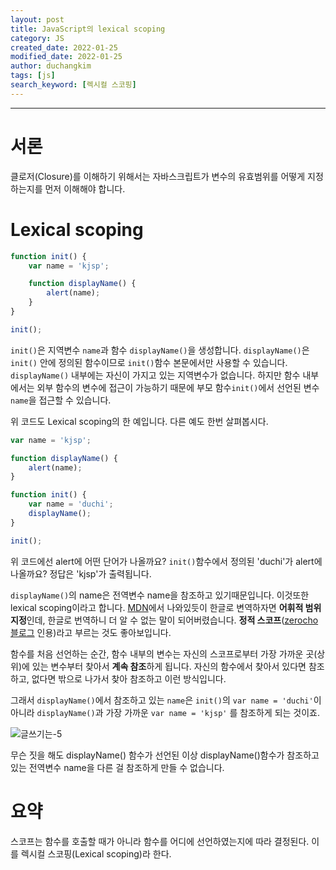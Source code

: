 ```yaml
---
layout: post
title: JavaScript의 lexical scoping
category: JS
created_date: 2022-01-25
modified_date: 2022-01-25
author: duchangkim
tags: [js]
search_keyword: [렉시컬 스코핑]
---
```


***
# 서론

클로저(Closure)를 이해하기 위해서는 자바스크립트가 변수의 유효범위를 어떻게 지정하는지를 먼저 이해해야 합니다.

# Lexical scoping

```js
function init() {
	var name = 'kjsp';

	function displayName() {
		alert(name);
	}
}

init();
```

`init()`은 지역변수 `name`과 함수 `displayName()`을 생성합니다. `displayName()`은 `init()` 안에 정의된 함수이므로 `init()`함수 본문에서만 사용할 수 있습니다. `displayName()` 내부에는 자신이 가지고 있는 지역변수가 없습니다. 하지만 함수 내부에서는 외부 함수의 변수에 접근이 가능하기 때문에 부모 함수`init()`에서 선언된 변수 `name`을 접근할 수 있습니다.

위 코드도 Lexical scoping의 한 예입니다. 다른 예도 한번 살펴봅시다.

```js
var name = 'kjsp';

function displayName() {
	alert(name);
}

function init() {
	var name = 'duchi';
	displayName();
}

init();
```

위 코드에선 alert에 어떤 단어가 나올까요? `init()`함수에서 정의된 'duchi'가 alert에 나올까요? 정답은 'kjsp'가 출력됩니다.

`displayName()`의 name은 전역변수 name을 참조하고 있기때문입니다. 이것또한 lexical scoping이라고 합니다. [MDN](https://developer.mozilla.org/ko/docs/Web/JavaScript/Closures#%EC%96%B4%ED%9C%98%EC%A0%81_%EB%B2%94%EC%9C%84_%EC%A7%80%EC%A0%95lexical_scoping)에서 나와있듯이 한글로 변역하자면 **어휘적 범위 지정**인데, 한글로 번역하니 더 알 수 없는 말이 되어버렸습니다. **정적 스코프**([zerocho블로그](https://www.zerocho.com/category/JavaScript/post/5740531574288ebc5f2ba97e) 인용)라고 부르는 것도 좋아보입니다.

함수를 처음 선언하는 순간, 함수 내부의 변수는 자신의 스코프로부터 가장 가까운 곳(상위)에 있는 변수부터 찾아서 **계속 참조**하게 됩니다. 자신의 함수에서 찾아서 있다면 참조하고, 없다면 밖으로 나가서 찾아 참조하고 이런 방식입니다.

그래서 `displayName()`에서 참조하고 있는 `name`은 `init()`의 `var name = 'duchi'`이 아니라 `displayName()`과 가장 가까운 `var name = 'kjsp'` 를 참조하게 되는 것이죠.

![글쓰기는-5](https://user-images.githubusercontent.com/68454100/150979588-8ba27946-d3c9-43cc-a88c-20a1b7803ab3.jpg)


무슨 짓을 해도 displayName() 함수가 선언된 이상 displayName()함수가 참조하고 있는 전역변수 name을 다른 걸 참조하게 만들 수 없습니다.

# 요약

스코프는 함수를 호출할 때가 아니라 함수를 어디에 선언하였는지에 따라 결정된다. 이를 렉시컬 스코핑(Lexical scoping)라 한다.